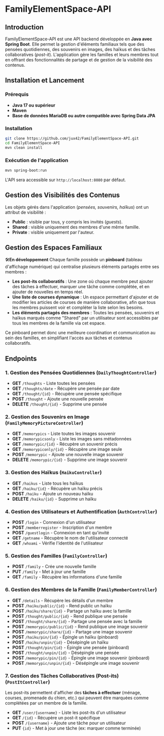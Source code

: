 # FamilyElementSpace-API

## Introduction
FamilyElementSpace-API est une API backend développée en **Java avec Spring Boot**. Elle permet la gestion d'éléments familiaux tels que des pensées quotidiennes, des souvenirs en images, des haïkus et des tâches collaboratives (*post-it*). L'application gère les familles et leurs membres tout en offrant des fonctionnalités de partage et de gestion de la visibilité des contenus.

## Installation et Lancement

### Prérequis
- **Java 17 ou supérieur**
- **Maven**
- **Base de données MariaDB ou autre compatible avec Spring Data JPA**

### Installation
```bash
git clone https://github.com/jux42/FamilyElementSpace-API.git
cd FamilyElementSpace-API
mvn clean install
```

### Exécution de l'application
```bash
mvn spring-boot:run
```
L'API sera accessible sur `http://localhost:8080` par défaut.

## Gestion des Visibilités des Contenus
Les objets gérés dans l'application (*pensées, souvenirs, haïkus*) ont un attribut de visibilité :
- **Public** : visible par tous, y compris les invités (*guests*).
- **Shared** : visible uniquement des membres d'une même famille.
- **Private** : visible uniquement par l'auteur.

## Gestion des Espaces Familiaux
🛠️**En développement**
Chaque famille possède un **pinboard** (tableau d'affichage numérique) qui centralise plusieurs éléments partagés entre ses membres :
- **Les post-its collaboratifs** : Une zone où chaque membre peut ajouter des tâches à effectuer, marquer une tâche comme complétée, et en ajouter de nouvelles en temps réel.
- **Une liste de courses dynamique** : Un espace permettant d'ajouter et de modifier les articles de courses de manière collaborative, afin que tous les membres puissent voir et compléter la liste selon les besoins.
- **Les éléments partagés des membres** : Toutes les pensées, souvenirs et haïkus marqués comme "Shared" par un utilisateur sont accessibles par tous les membres de la famille via cet espace.

Ce pinboard permet donc une meilleure coordination et communication au sein des familles, en simplifiant l'accès aux tâches et contenus collaboratifs.

## Endpoints

### 1. **Gestion des Pensées Quotidiennes** (`DailyThoughtController`)
- **GET** `/thoughts` - Liste toutes les pensées
- **GET** `/thoughts/date` - Récupère une pensée par date
- **GET** `/thought/{id}` - Récupère une pensée spécifique
- **POST** `/thought` - Ajoute une nouvelle pensée
- **DELETE** `/thought/{id}` - Supprime une pensée

### 2. **Gestion des Souvenirs en Image** (`FamilyMemoryPictureController`)
- **GET** `/memorypics` - Liste toutes les images souvenir
- **GET** `/memorypicsonly` - Liste les images sans métadonnées
- **GET** `/memorypic/{id}` - Récupère un souvenir précis
- **GET** `/memorypiconly/{id}` - Récupère une image seule
- **POST** `/memorypic` - Ajoute une nouvelle image souvenir
- **DELETE** `/memorypic/{id}` - Supprime une image souvenir

### 3. **Gestion des Haïkus** (`HaikuController`)
- **GET** `/haikus` - Liste tous les haïkus
- **GET** `/haiku/{id}` - Récupère un haïku précis
- **POST** `/haiku` - Ajoute un nouveau haïku
- **DELETE** `/haiku/{id}` - Supprime un haïku

### 4. **Gestion des Utilisateurs et Authentification** (`AuthController`)
- **POST** `/login` - Connexion d'un utilisateur
- **POST** `/memberregister` - Inscription d'un membre
- **POST** `/guestlogin` - Connexion en tant qu'invité
- **GET** `/getname` - Récupère le nom de l'utilisateur connecté
- **GET** `/whoami` - Vérifie l'identité de l'utilisateur

### 5. **Gestion des Familles** (`FamilyController`)
- **POST** `/family` - Crée une nouvelle famille
- **PUT** `/family` - Met à jour une famille
- **GET** `/family` - Récupère les informations d'une famille

### 6. **Gestion des Membres de la Famille** (`FamilyMemberController`)
- **GET** `/details` - Récupère les détails d'un membre
- **POST** `/haiku/public/{id}` - Rend public un haïku
- **POST** `/haiku/share/{id}` - Partage un haïku avec la famille
- **POST** `/thought/public/{id}` - Rend publique une pensée
- **POST** `/thought/share/{id}` - Partage une pensée avec la famille
- **POST** `/memorypic/public/{id}` - Rend publique une image souvenir
- **POST** `/memorypic/share/{id}` - Partage une image souvenir
- **POST** `/haiku/pin/{id}` - Épingle un haïku (pinboard)
- **POST** `/haiku/unpin/{id}` - Désépingle un haïku
- **POST** `/thought/pin/{id}` - Épingle une pensée (pinboard)
- **POST** `/thought/unpin/{id}` - Désépingle une pensée
- **POST** `/memorypic/pin/{id}` - Épingle une image souvenir (pinboard)
- **POST** `/memorypic/unpin/{id}` - Désépingle une image souvenir

### 7. **Gestion des Tâches Collaboratives (Post-its)** (`PostItController`)
Les post-its permettent d'afficher des **tâches à effectuer** (ménage, courses, promenade du chien, etc.) qui peuvent être marquées comme complétées par un membre de la famille.
- **GET** `/user/{username}` - Liste les post-its d'un utilisateur
- **GET** `/{id}` - Récupère un post-it spécifique
- **POST** `/{username}` - Ajoute une tâche pour un utilisateur
- **PUT** `{id}` - Met à jour une tâche (ex: marquer comme terminée)



